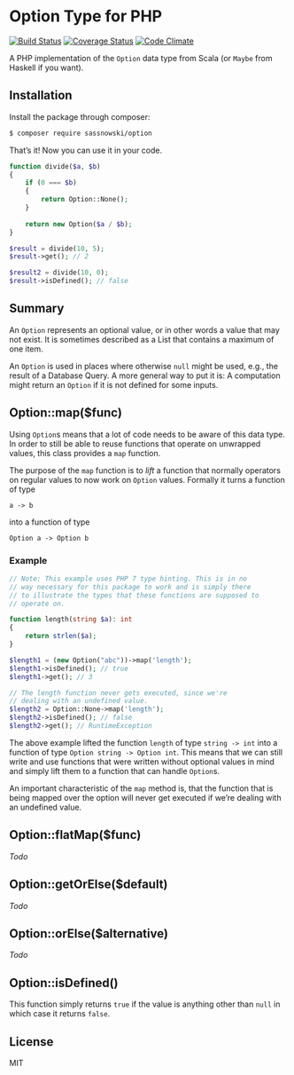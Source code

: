 # Option Type for PHP

[![Build Status](https://travis-ci.org/ksassnowski/option.svg?branch=master)](https://travis-ci.org/ksassnowski/option)
[![Coverage Status](https://coveralls.io/repos/github/ksassnowski/option/badge.svg?branch=develop)](https://coveralls.io/github/ksassnowski/option?branch=develop)
[![Code Climate](https://codeclimate.com/github/ksassnowski/option/badges/gpa.svg)](https://codeclimate.com/github/ksassnowski/option)

A PHP implementation of the `Option` data type from Scala (or `Maybe` from Haskell if you want).

## Installation

Install the package through composer:

```bash
$ composer require sassnowski/option
```

That’s it! Now you can use it in your code.

```php
function divide($a, $b)
{
	if (0 === $b)
	{
		return Option::None();
	}
	
	return new Option($a / $b);
}

$result = divide(10, 5);
$result->get(); // 2

$result2 = divide(10, 0);
$result->isDefined(); // false
```


## Summary

An `Option` represents an optional value, or in other words a value that may not exist. It is sometimes described as a List that contains a maximum of one item.

An `Option` is used in places where otherwise `null` might be used, e.g., the result of a Database Query. A more general way to put it is: A computation might return an `Option` if it is not defined for some inputs.

## Option::map($func)

Using `Option`s means that a lot of code needs to be aware of this data type. In order to still be able to reuse functions that operate on unwrapped values, this class provides a `map` function.

The purpose of the `map` function is to *lift* a function that normally operators on regular values to now work on `Option` values. Formally it turns a function of type

```
a -> b
```

into a function of type

```
Option a -> Option b
```

### Example

```php
// Note: This example uses PHP 7 type hinting. This is in no 
// way necessary for this package to work and is simply there 
// to illustrate the types that these functions are supposed to
// operate on.

function length(string $a): int
{
	return strlen($a);
}

$length1 = (new Option("abc"))->map('length');
$length1->isDefined(); // true
$length1->get(); // 3

// The length function never gets executed, since we're 
// dealing with an undefined value.
$length2 = Option::None->map('length');
$length2->isDefined(); // false
$length2->get(); // RuntimeException
```

The above example lifted the function `length` of type `string -> int` into a function of type `Option string -> Option int`. This means that we can still write and use functions that were written without optional values in mind and simply lift them to a function that can handle `Option`s.

An important characteristic of the `map` method is, that the function that is being mapped over the option will never get executed if we’re dealing with an undefined value.

## Option::flatMap($func)

*Todo*

## Option::getOrElse($default)

*Todo*

## Option::orElse($alternative)

*Todo*

## Option::isDefined()

This function simply returns `true` if the value is anything other than `null` in which case it returns `false`.

## License

MIT
